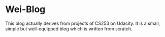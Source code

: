Wei-Blog
=============

This blog actually derives from projects of CS253 on Udacity. It is a small, simple but well-equipped blog which is written from scratch.

